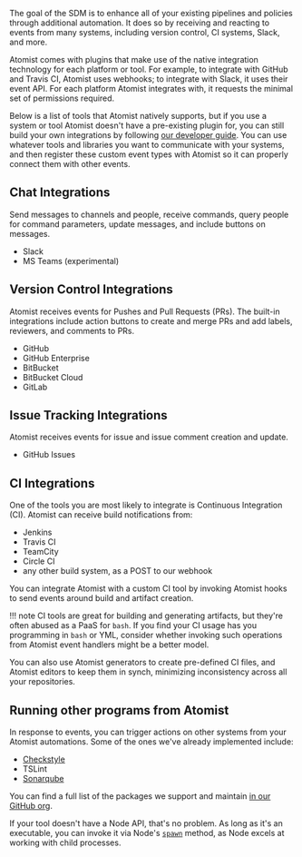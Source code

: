 The goal of the SDM is to enhance all of your existing pipelines and policies through additional automation. It does so by receiving and reacting to events from many systems,
including version control, CI systems, Slack, and more.

Atomist comes with plugins that make use of the native integration technology for each platform or
tool.  For example, to integrate with GitHub and Travis CI, Atomist
uses webhooks; to integrate with Slack, it uses their event API.  For each platform Atomist integrates with, it
requests the minimal set of permissions required.

Below is a list of tools that Atomist natively supports, but if you use a system or tool Atomist doesn't have a pre-existing plugin for,  you can still build your own integrations by following [our developer guide](/developer/). You can use whatever tools and
libraries you want to communicate with your systems, and then register
these custom event types with Atomist so it can properly connect them
with other events.

## Chat Integrations

Send messages to channels and people, receive commands, query people for command parameters, update messages, and include buttons on messages.

* Slack
* MS Teams (experimental)

## Version Control Integrations

Atomist receives events for Pushes and Pull Requests (PRs). The built-in integrations
include action buttons to create and merge PRs and add labels, reviewers, and comments to PRs.

* GitHub
* GitHub Enterprise
* BitBucket
* BitBucket Cloud
* GitLab

## Issue Tracking Integrations

Atomist receives events for issue and issue comment creation and update.

* GitHub Issues

## CI Integrations

One of the tools you are most likely to integrate is Continuous Integration (CI). Atomist can receive build notifications from:

* Jenkins
* Travis CI
* TeamCity
* Circle CI
* any other build system, as a POST to our webhook

You can integrate Atomist with a custom CI tool by invoking Atomist
hooks to send events around build and artifact creation.

!!! note
  CI tools are great for building and generating artifacts, but they're
  often abused as a PaaS for `bash`. If you find your CI usage has
  you programming in `bash` or YML, consider whether invoking such
  operations from Atomist event handlers might be a better model.

You can also use Atomist generators to create pre-defined CI files,
and Atomist editors to keep them in synch, minimizing inconsistency
across all your repositories.

## Running other programs from Atomist

In response to events, you can trigger actions on other systems from your Atomist automations.
Some of the ones we've already implemented include:

* [Checkstyle](/pack/checkstyle/)
* TSLint
* [Sonarqube](/pack/sonarqube/)

You can find a full list of the packages we support and maintain [in our GitHub org](https://github.com/atomist?utf8=%E2%9C%93&q=sdm-pack-&type=&language=).

If your tool doesn't have a Node API, that's no problem. As long as it's an executable, you can invoke it via Node's [`spawn`](https://nodejs.org/api/child_process.html#child_process_child_process_spawn_command_args_options) method, as Node excels at working with child processes.
